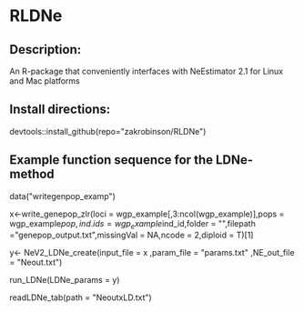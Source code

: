 # RLDNe


## Description:
An R-package that conveniently interfaces with NeEstimator 2.1 for Linux and Mac platforms

## Install directions:
devtools::install_github(repo="zakrobinson/RLDNe")


## Example function sequence for the LDNe-method 
data("writegenpop_examp")


x<-write_genepop_zlr(loci = wgp_example[,3:ncol(wgp_example)],pops = wgp_example$pop,ind.ids = wgp_example$ind_id,folder = "",filepath ="genepop_output.txt",missingVal = NA,ncode = 2,diploid = T)[1]


y<- NeV2_LDNe_create(input_file = x ,param_file = "params.txt" ,NE_out_file = "Neout.txt")


run_LDNe(LDNe_params = y)

readLDNe_tab(path = "NeoutxLD.txt")

